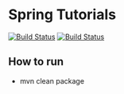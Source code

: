 # Spring Tutorials 
[![Build Status](https://travis-ci.org/ssouris/spring-tutorials.svg)](https://travis-ci.org/ssouris/spring-tutorials)
[![Build Status](https://img.shields.io/badge/yetanotherdevblog.com-spring--tutorials-red.svg)](http://yetanotherdevblog.com)

How to run
----------
- mvn clean package
